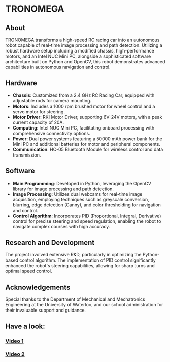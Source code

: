 # TRONOMEGA

## About

TRONOMEGA transforms a high-speed RC racing car into an autonomous robot capable of real-time image processing and path detection. Utilizing a robust hardware setup including a modified chassis, high-performance motors, and an Intel NUC Mini PC, alongside a sophisticated software architecture built on Python and OpenCV, this robot demonstrates advanced capabilities in autonomous navigation and control.

## Hardware

- **Chassis**: Customized from a 2.4 GHz RC Racing Car, equipped with adjustable rods for camera mounting.
- **Motors**: Includes a 1000 rpm brushed motor for wheel control and a servo motor for steering.
- **Motor Driver**: RKI Motor Driver, supporting 6V-24V motors, with a peak current capacity of 20A.
- **Computing**: Intel NUC Mini PC, facilitating onboard processing with comprehensive connectivity options.
- **Power**: Dual power systems featuring a 50000 mAh power bank for the Mini PC and additional batteries for motor and peripheral components.
- **Communication**: HC-05 Bluetooth Module for wireless control and data transmission.

## Software

- **Main Programming**: Developed in Python, leveraging the OpenCV library for image processing and path detection.
- **Image Processing**: Utilizes dual webcams for real-time image acquisition, employing techniques such as greyscale conversion, blurring, edge detection (Canny), and color thresholding for navigation and control.
- **Control Algorithm**: Incorporates PID (Proportional, Integral, Derivative) control for precise steering and speed regulation, enabling the robot to navigate complex courses with high accuracy.

## Research and Development

The project involved extensive R&D, particularly in optimizing the Python-based control algorithm. The implementation of PID control significantly enhanced the robot's steering capabilities, allowing for sharp turns and optimal speed control.

## Acknowledgements

Special thanks to the Department of Mechanical and Mechatronics Engineering at the University of Waterloo, and our school administration for their invaluable support and guidance.


## Have a look:
### [Video 1](https://youtu.be/39BDuqv4hR4?si=E46w9X6PYa7aqrYl)
### [Video 2](https://youtu.be/mfmG8wr3OjY?si=IdG5CS52OVwlacDw)



